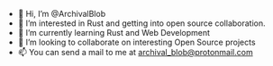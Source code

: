 - 👋 Hi, I’m @ArchivalBlob
- 👀 I’m interested in Rust and getting into open source collaboration.
- 🌱 I’m currently learning Rust and Web Development
- 💞️ I’m looking to collaborate on interesting Open Source projects
- 📫 You can send a mail to me at archival_blob@protonmail.com

<!---
ArchivalBlob/ArchivalBlob is a ✨ special ✨ repository because its `README.md` (this file) appears on your GitHub profile.
You can click the Preview link to take a look at your changes.
--->
